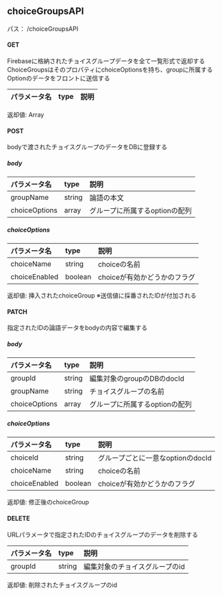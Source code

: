 ## choiceGroupsAPI
パス： /choiceGroupsAPI

#### GET
Firebaseに格納されたチョイスグループデータを全て一覧形式で返却する
ChoiceGroupsはそのプロパティにchoiceOptionsを持ち、groupに所属するOptionのデータをフロントに送信する

|パラメータ名|type|説明|
|:-----|:-----|:-----|

返却値: Array<choiceGroup>

#### POST
bodyで渡されたチョイスグループのデータをDBに登録する

##### body
|パラメータ名|type|説明|
|:-----|:-----|:-----|
|groupName|string|論語の本文|
|choiceOptions|array|グループに所属するoptionの配列|

##### choiceOptions
|パラメータ名|type|説明|
|:-----|:-----|:-----|
|choiceName|string|choiceの名前|
|choiceEnabled|boolean|choiceが有効かどうかのフラグ|

返却値: 挿入されたchoiceGroup ※送信値に採番されたIDが付加される

#### PATCH
指定されたIDの論語データをbodyの内容で編集する

##### body
|パラメータ名|type|説明|
|:-----|:-----|:-----|
|groupId|string|編集対象のgroupのDBのdocId|
|groupName|string|チョイスグループの名前|
|choiceOptions|array|グループに所属するoptionの配列|

##### choiceOptions
|パラメータ名|type|説明|
|:-----|:-----|:-----|
|choiceId|string|グループごとに一意なoptionのdocId|
|choiceName|string|choiceの名前|
|choiceEnabled|boolean|choiceが有効かどうかのフラグ|

返却値: 修正後のchoiceGroup


#### DELETE
URLパラメータで指定されたIDのチョイスグループのデータを削除する

|パラメータ名|type|説明|
|:-----|:-----|:-----|
|groupId|string|編集対象のチョイスグループのid|

返却値: 削除されたチョイスグループのid


